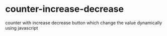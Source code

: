 # counter-increase-decrease
 counter with increase decrease button which change the value dynamically using javascript

